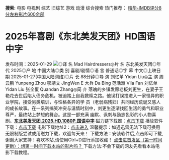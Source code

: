 **搜索:** 电影 电视剧 综艺 旧综艺 游戏 动漫 综合搜索 热门推荐： [精华-IMDB评分8分左右影片600余部](https://www.dytt8.com/html/gndy/jddy/20160320/50510.html)
# 2025年喜剧《东北美发天团》HD国语中字
发布时间：2025-01-29 
![](https://g.imgtg.com/uploads/5829/6796e586e0201.jpg)◎译 名 Mad Hairdressers◎片 名 东北美发天团◎年 代 2025◎产 地 中国大陆◎类 别 喜剧/剧情◎语 言 普通话◎字 幕 中文◎上映日期 2025-01-27(中国大陆网络)◎片 长 88分钟◎导 演 刘忆单 Yidan Liu◎主 演 周云鹏 Yunpeng Zhou 鄂靖文 JingWen E 大兵 Da Bing 范湉湉 Vila Fan 刘忆单 Yidan Liu 张全蛋 Quandan Zhang◎简 介 落魄的乡镇发廊老板刘更生，在妻子王艳花去世后陷入债务危机，被迫踏上自我救赎之路。他误打误撞进入一家怪异的职业学院，接受另类培训，与性格各异的学 员（老弱病残妇）共同经历荒诞又感人的成长故事。在一系列搞笑冲突与温情时刻中，刘更生逐渐找回生活的勇气和职业尊严，最终站上梦想的舞台。这是一部充满 幽默、讽刺与励志色彩的小人物喜剧。[**东北美发天团.2025.HD.1080P.国语中字**](magnet:?xt=urn:btih:c722032fa78cb23ece8648d86ccd4391a0f04ee6&dn=%e9%98%b3%e5%85%89%e7%94%b5%e5%bd%b1dygod.org.%e4%b8%9c%e5%8c%97%e7%be%8e%e5%8f%91%e5%a4%a9%e5%9b%a2.2025.HD.1080P.%e5%9b%bd%e8%af%ad%e4%b8%ad%e5%ad%97.mkv&tr=udp%3a%2f%2ftracker.opentrackr.org%3a1337%2fannounce&tr=udp%3a%2f%2fexodus.desync.com%3a6969%2fannounce) 磁力链下载器：[点击下载](https://dygod.org/js/bt.htm "qBittorrent") 播放软件下载：[点击下载](https://dygod.org/js/player.htm "PotPlayer") 电影下载地址2：[点击进入](https://dygod.org/ "阳光电影") 温馨提示：如遇迅雷无法下载可换用无限制版尝试或用磁力下载，欢迎每天来！  下载方法：安装软件后,点击即可下载,谢谢大家支持！喜欢本站,请使用Ctrl+D进行添加收藏！ [点击进首发区（第一时间更新）：想第一时间下载本站的影片吗？ ](https://www.ygdy8.net/)下载方法:不会下载的网友先看看本站电影下载教程。